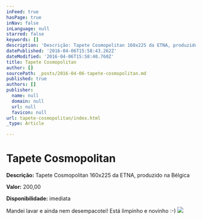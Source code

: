 ```yaml
---
inFeed: true
hasPage: true
inNav: false
inLanguage: null
starred: false
keywords: []
description: 'Descrição: Tapete Cosmopolitan 160x225 da ETNA, produzido na Bélgica'
datePublished: '2016-04-06T15:58:43.262Z'
dateModified: '2016-04-06T15:58:40.760Z'
title: Tapete Cosmopolitan
author: []
sourcePath: _posts/2016-04-06-tapete-cosmopolitan.md
published: true
authors: []
publisher:
  name: null
  domain: null
  url: null
  favicon: null
url: tapete-cosmopolitan/index.html
_type: Article

---
```

# Tapete Cosmopolitan

**Descrição:** Tapete Cosmopolitan 160x225 da ETNA, produzido na Bélgica

**Valor:** 200,00

**Disponibilidade:** imediata

Mandei lavar e ainda nem desempacotei! Está limpinho e novinho :-)
![](https://the-grid-user-content.s3-us-west-2.amazonaws.com/8ae5d586-c94e-43bc-b8fa-ef6e76256ceb.jpg)
